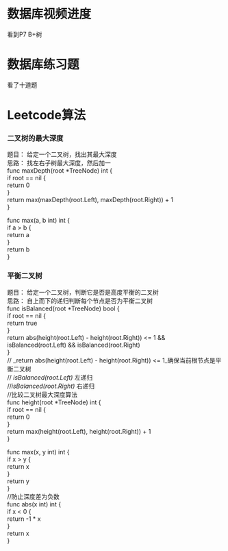 # 数据库视频进度
看到P7 B+树     
# 数据库练习题
看了十道题    
# Leetcode算法

### 二叉树的最大深度
题目： 给定一个二叉树，找出其最大深度   
思路： 找左右子树最大深度，然后加一     
func maxDepth(root *TreeNode) int {     
    if root == nil {    
        return 0    
    }    
    return max(maxDepth(root.Left), maxDepth(root.Right)) + 1    
}    
    
func max(a, b int) int {    
    if a > b {    
        return a    
    }    
    return b    
}    
### 平衡二叉树
题目： 给定一个二叉树，判断它是否是高度平衡的二叉树   
思路： 自上而下的递归判断每个节点是否为平衡二叉树     
func isBalanced(root *TreeNode) bool {    
    if root == nil {    
        return true    
    }    
    return abs(height(root.Left) - height(root.Right)) <= 1 && isBalanced(root.Left) && isBalanced(root.Right)    
}    
// _return abs(height(root.Left) - height(root.Right)) <= 1_确保当前根节点是平衡二叉树      
// _isBalanced(root.Left)_ 左递归      
//_isBalanced(root.Right)_  右递归      
//比较二叉树最大深度算法    
func height(root *TreeNode) int {    
    if root == nil {    
        return 0    
    }    
    return max(height(root.Left), height(root.Right)) + 1    
}    
   
func max(x, y int) int {    
    if x > y {    
        return x    
    }    
    return y    
}    
//防止深度差为负数     
func abs(x int) int {      
    if x < 0 {    
        return -1 * x     
    }      
    return x     
}      
